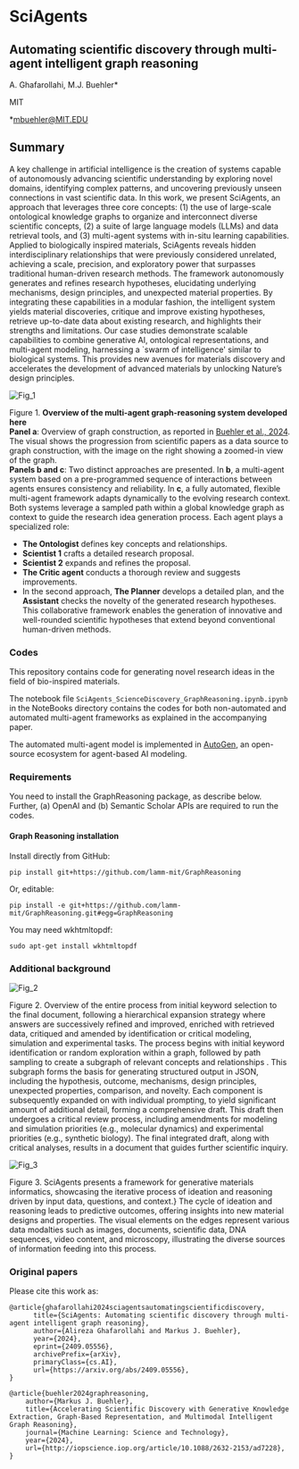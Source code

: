 # SciAgents
## Automating scientific discovery through multi-agent intelligent graph reasoning
A. Ghafarollahi, M.J. Buehler*

MIT

*mbuehler@MIT.EDU

## Summary
A key challenge in artificial intelligence is the creation of systems capable of autonomously advancing scientific understanding by exploring novel domains, identifying complex patterns, and uncovering previously unseen connections in vast scientific data. In this work, we present SciAgents, an approach that leverages three core concepts: (1) the use of large-scale ontological knowledge graphs to organize and interconnect diverse scientific concepts, (2) a suite of large language models (LLMs) and data retrieval tools, and (3) multi-agent systems with in-situ learning capabilities. Applied to biologically inspired materials, SciAgents reveals hidden interdisciplinary relationships that were previously considered unrelated, achieving a scale, precision, and exploratory power that surpasses traditional human-driven research methods. The framework autonomously generates and refines research hypotheses, elucidating underlying mechanisms, design principles, and unexpected material properties. By integrating these capabilities in a modular fashion, the intelligent system yields material discoveries, critique and improve existing hypotheses, retrieve up-to-date data about existing research, and highlights their strengths and limitations. Our case studies demonstrate scalable capabilities to combine generative AI, ontological representations, and multi-agent modeling, harnessing a `swarm of intelligence' similar to biological systems. This provides new avenues for materials discovery and accelerates the development of advanced materials by unlocking Nature’s design principles. 

![Fig_1](https://github.com/user-attachments/assets/3cae1052-427a-407c-8c9d-629111a3c070)

Figure 1. **Overview of the multi-agent graph-reasoning system developed here**  
**Panel a**: Overview of graph construction, as reported in [Buehler et al., 2024](https://iopscience.iop.org/article/10.1088/2632-2153/ad7228/meta). The visual shows the progression from scientific papers as a data source to graph construction, with the image on the right showing a zoomed-in view of the graph.  
**Panels b and c**: Two distinct approaches are presented. In **b**, a multi-agent system based on a pre-programmed sequence of interactions between agents ensures consistency and reliability. In **c**, a fully automated, flexible multi-agent framework adapts dynamically to the evolving research context. Both systems leverage a sampled path within a global knowledge graph as context to guide the research idea generation process. Each agent plays a specialized role:  
- **The Ontologist** defines key concepts and relationships.  
- **Scientist 1** crafts a detailed research proposal.  
- **Scientist 2** expands and refines the proposal.  
- **The Critic agent** conducts a thorough review and suggests improvements.  
- In the second approach, **The Planner** develops a detailed plan, and the **Assistant** checks the novelty of the generated research hypotheses.
This collaborative framework enables the generation of innovative and well-rounded scientific hypotheses that extend beyond conventional human-driven methods.

### Codes
This repository contains code for generating novel research ideas in the field of bio-inspired materials.

The notebook file ```SciAgents_ScienceDiscovery_GraphReasoning.ipynb.ipynb``` in the NoteBooks directory contains the codes for both non-automated and automated multi-agent frameworks as explained in the accompanying paper.

The automated multi-agent model is implemented in [AutoGen](https://github.com/microsoft/autogen), an open-source ecosystem for agent-based AI modeling. 

### Requirements

You need to install the GraphReasoning package, as describe below. Further, (a) OpenAI and (b) Semantic Scholar APIs are required to run the codes. 

#### Graph Reasoning installation 

Install directly from GitHub:
```
pip install git+https://github.com/lamm-mit/GraphReasoning
```
Or, editable:
```
pip install -e git+https://github.com/lamm-mit/GraphReasoning.git#egg=GraphReasoning
```
You may need wkhtmltopdf:
```
sudo apt-get install wkhtmltopdf
```

### Additional background

![Fig_2](https://github.com/user-attachments/assets/88f6a9f3-77b5-4b9c-ad7a-73e4b0841f0b)

Figure 2. Overview of the entire process from initial keyword selection to the final document, following a hierarchical expansion strategy where answers are successively refined and improved, enriched with retrieved data, critiqued and amended by identification or critical modeling, simulation and experimental tasks. The process begins with initial keyword identification or random exploration within a graph, followed by path sampling to create a subgraph of relevant concepts and relationships . This subgraph forms the basis for generating structured output in JSON, including the hypothesis, outcome, mechanisms, design principles, unexpected properties, comparison, and novelty. Each component is subsequently expanded on with individual prompting, to yield significant amount of additional detail, forming a comprehensive draft. This draft then undergoes a critical review process, including amendments for modeling and simulation priorities (e.g., molecular dynamics) and experimental priorities (e.g., synthetic biology). The final integrated draft, along with critical analyses, results in a document that guides further scientific inquiry.

![Fig_3](https://github.com/user-attachments/assets/c356a6da-7218-42d0-b0f2-966193436f4c)


Figure 3. SciAgents presents a framework for generative materials informatics, showcasing the iterative process of ideation and reasoning driven by input data, questions, and context.} The cycle of ideation and reasoning leads to predictive outcomes, offering insights into new material designs and properties. The visual elements on the edges represent various data modalties such as images, documents, scientific data, DNA sequences, video content, and microscopy, illustrating the diverse sources of information feeding into this process.

### Original papers

Please cite this work as:
```
@article{ghafarollahi2024sciagentsautomatingscientificdiscovery,
      title={SciAgents: Automating scientific discovery through multi-agent intelligent graph reasoning}, 
      author={Alireza Ghafarollahi and Markus J. Buehler},
      year={2024},
      eprint={2409.05556},
      archivePrefix={arXiv},
      primaryClass={cs.AI},
      url={https://arxiv.org/abs/2409.05556}, 
}

@article{buehler2024graphreasoning,
	author={Markus J. Buehler},
	title={Accelerating Scientific Discovery with Generative Knowledge Extraction, Graph-Based Representation, and Multimodal Intelligent Graph Reasoning},
	journal={Machine Learning: Science and Technology},
	year={2024},
	url={http://iopscience.iop.org/article/10.1088/2632-2153/ad7228},
}
```
